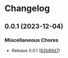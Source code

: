 # Changelog

## 0.0.1 (2023-12-04)


### Miscellaneous Chores

* Release 0.0.1 ([82b89d7](https://github.com/netwatching/project.netwatching.api/commit/82b89d7fdf21af89de27ccd74118b51eff63edc5))



